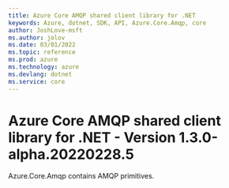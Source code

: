 ```yaml
---
title: Azure Core AMQP shared client library for .NET
keywords: Azure, dotnet, SDK, API, Azure.Core.Amqp, core
author: JoshLove-msft
ms.author: jolov
ms.date: 03/01/2022
ms.topic: reference
ms.prod: azure
ms.technology: azure
ms.devlang: dotnet
ms.service: core
---
```

# Azure Core AMQP shared client library for .NET - Version 1.3.0-alpha.20220228.5 


Azure.Core.Amqp contains AMQP primitives. 

